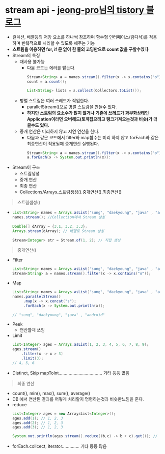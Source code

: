 stream api - [jeong-pro님의 tistory 블로그](https://jeong-pro.tistory.com/165)
===
* 컬렉션, 배열등의 저장 요소를 하나씩 참조하며 함수형 인터페이스(람다식)를 적용하며 반복적으로 처리할 수 있도록 해주는 기능
* **스트림을 이용하면 for, if 문 없이 한 줄의 코딩만으로 count 값을 구할수있다**
* Stream의 특징
  * 재사용 불가능
    * 다음 코드는 에러를 뱉는다.
      ```java
      Stream<String> a = names.stream().filter(x -> x.contains("o"));
      count = a.count();
      
      List<String> lists = a.collect(Collectors.toList());
  * 병렬 스트림은 여러 쓰레드가 작업한다.
      * parallelStream()으로 병렬 스트림을 만들수 있다.
      * **하지만 스트림의 요소수가 많지 않거나 기존에 쓰레드가 과부화상태인 Application이라면 오버헤드(토끼잡으려고 탱크가져오는것과 비슷)가 더 클수도 있다.**
  * 중개 연산은 미리하지 않고 지연 연산을 한다.
      * 다음과 같은 코드에서 filter와 map함수는 미리 하지 않고 forEach와 같은 최종연산이 적용될때 중개연산 실행된다.
        ```java
        Stream<String> a = names.stream().filter(x -> x.contains("o")).map(x -> x.concat("s"));
        a.forEach(x -> System.out.println(x)):
* Stream이 구조
  * 스트림생성
  * 중개 연산
  * 최종 연산
  * Collections/Arrays.스트림생성().중개연산().최종연산()
> 스트림샘성()
  * ```java
    List<String> names = Arrays.asList("sung", "daekyoung", "java" , "android");
    names.stream(); //Collection에서 Stream 생성
  
    Double[] dArray = {3.1, 3.2, 3.3};
    Arrays.stream(dArray); // 배열로 Stream 생성
  
    Stream<Integer> str = Stream.of(1, 2); // 직접 생성
> 중개연산()
  * Filter
    ```java
    List<String> names = Arrays.asList("sung", "daekyoung", "java" , "android");
    Stream<String> a = names.stream().filter(x -> x.contains("o"));
  * Map
    ```java
    List<String> names = Arrays.asList("sung", "daekyoung", "java" , "android");
    names.parallelStream()
         .map(x -> x.concat("s");
         .forEach(x -> System.out.println(x));
       
    // "sung", "daekyoung", "java" , "android"
  * Peek
    * 연산할때 쓰임 
  * Limit
    ```java
    List<Integer> ages = Arrays.asList(1, 2, 3, 4, 5, 6, 7, 8, 9);
    ages.stream()
        .filter(x -> x > 3)
        .limit(3);
    // 4, 5, 6
  * Distinct, Skip mapToInt................................... 기타 등등 많음
> 최종 연산
  * count(), min(), max(), sum(), average()
  * DB 에서 연산된 결과를 어떻게 처리할지 명령하는것과 비슷한느낌을 준다.
  * reduce
    ```java
    List<Integer> ages = new ArraysList<Integer>();
    ages.add(1); // 1, 2, 3
    ages.add(2); // 1, 2, 3
    ages.add(3); // 1, 2, 3
    
    System.out.println(ages.stream().reduce((b,c) -> b + c).get()); // 1+2+3=6
  * forEach.collcect, iterator.............. 기타 등등 많음
